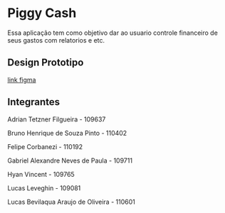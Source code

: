 # Piggy Cash
Essa aplicação tem como objetivo dar ao usuario controle financeiro de seus gastos com relatorios e etc.

## Design Prototipo
[link figma](https://www.figma.com/file/aeEAM38nEDNGo7xXPj6Nds/Cash-App-%231?node-id=3%3A2)

## Integrantes

Adrian Tetzner Filgueira            - 109637

Bruno Henrique de Souza Pinto       - 110402

Felipe Corbanezi                    - 110192

Gabriel Alexandre Neves de Paula    - 109711

Hyan Vincent                        - 109765

Lucas Leveghin                      - 109081

Lucas Bevilaqua Araujo de Oliveira  - 110601
